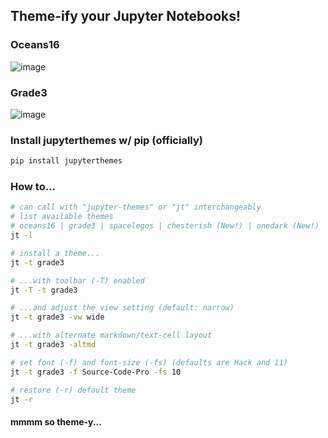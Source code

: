 ## Theme-ify your Jupyter Notebooks!

### Oceans16
![image](https://github.com/dunovank/jupyter-themes/blob/master/screens/oceans16_nb.png?raw=true)

### Grade3
![image](https://github.com/dunovank/jupyter-themes/blob/master/screens/grade3_nb.png?raw=true)

### Install jupyterthemes w/ pip (officially)
```sh
pip install jupyterthemes
```

### How to...
```sh
# can call with "jupyter-themes" or "jt" interchangeably
# list available themes
# oceans16 | grade3 | spacelegos | chesterish (New!) | onedark (New!)
jt -l

# install a theme...
jt -t grade3

# ...with toolbar (-T) enabled
jt -T -t grade3

# ...and adjust the view setting (default: narrow)
jt -t grade3 -vw wide

# ...with alternate markdown/text-cell layout
jt -t grade3 -altmd

# set font (-f) and font-size (-fs) (defaults are Hack and 11)
jt -t grade3 -f Source-Code-Pro -fs 10

# restore (-r) default theme
jt -r
```

#### mmmm so theme-y...

